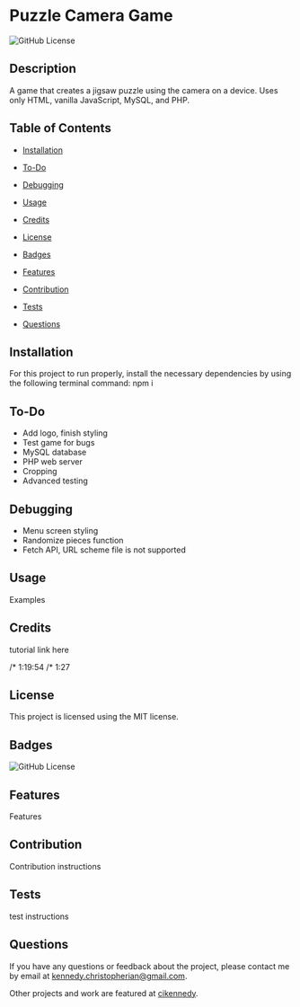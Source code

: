 # Puzzle Camera Game
  ![GitHub License](https://img.shields.io/badge/license-MIT-yellow.svg)

  ## Description

  A game that creates a jigsaw puzzle using the camera on a device. Uses only HTML, vanilla JavaScript, MySQL, and PHP. 

  ## Table of Contents

  * [Installation](#installation)

  * [To-Do](#to-do)

  * [Debugging](#debugging)

  * [Usage](#usage)

  * [Credits](#credits)
  
  * [License](#license)

  * [Badges](#badges)

  * [Features](#features)

  * [Contribution](#contribution)

  * [Tests](#tests)

  * [Questions](#questions)

  ## Installation

  For this project to run properly, install the necessary dependencies by using the following terminal command: npm i

  ## To-Do

  * Add logo, finish styling
  * Test game for bugs 
  * MySQL database
  * PHP web server
  * Cropping
  * Advanced testing

  ## Debugging

  * Menu screen styling
  * Randomize pieces function 
  * Fetch API, URL scheme file is not supported

  ## Usage

  Examples

  ## Credits

  tutorial link here


  /* 1:19:54
  /* 1:27

  ## License

  This project is licensed using the MIT license.

  ## Badges

  ![GitHub License](https://img.shields.io/badge/license-MIT-yellow.svg)

  ## Features

  Features

  ## Contribution

  Contribution instructions

  ## Tests

  test instructions

  ## Questions

  If you have any questions or feedback about the project, please contact me by email at [kennedy.christopherian@gmail.com](mailto:kennedy.christopherian@gmail.com). 

  Other projects and work are featured at [cikennedy](https://github.com/cikennedy).

